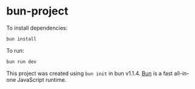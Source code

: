 # bun-project

To install dependencies:

```bash
bun install
```

To run:

```bash
bun run dev
```

This project was created using `bun init` in bun v1.1.4. [Bun](https://bun.sh) is a fast all-in-one JavaScript runtime.
